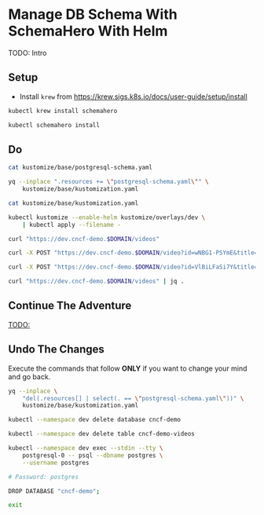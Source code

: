 # Manage DB Schema With SchemaHero With Helm

TODO: Intro

## Setup

* Install `krew` from https://krew.sigs.k8s.io/docs/user-guide/setup/install

```bash
kubectl krew install schemahero

kubectl schemahero install
```

## Do

```bash
cat kustomize/base/postgresql-schema.yaml

yq --inplace ".resources += \"postgresql-schema.yaml\"" \
    kustomize/base/kustomization.yaml

cat kustomize/base/kustomization.yaml

kubectl kustomize --enable-helm kustomize/overlays/dev \
    | kubectl apply --filename -

curl "https://dev.cncf-demo.$DOMAIN/videos"

curl -X POST "https://dev.cncf-demo.$DOMAIN/video?id=wNBG1-PSYmE&title=Kubernetes%20Policies%20And%20Governance%20-%20Ask%20Me%20Anything%20With%20Jim%20Bugwadia"

curl -X POST "https://dev.cncf-demo.$DOMAIN/video?id=VlBiLFaSi7Y&title=Scaleway%20-%20Everything%20We%20Expect%20From%20A%20Cloud%20Computing%20Service%3F"

curl "https://dev.cncf-demo.$DOMAIN/videos" | jq .
```

## Continue The Adventure

[TODO:](TODO:)

## Undo The Changes

Execute the commands that follow **ONLY** if you want to change your mind and go back.

```bash
yq --inplace \
    "del(.resources[] | select(. == \"postgresql-schema.yaml\"))" \
    kustomize/base/kustomization.yaml

kubectl --namespace dev delete database cncf-demo

kubectl --namespace dev delete table cncf-demo-videos

kubectl --namespace dev exec --stdin --tty \
    postgresql-0 -- psql --dbname postgres \
    --username postgres

# Password: postgres

DROP DATABASE "cncf-demo";

exit
```
